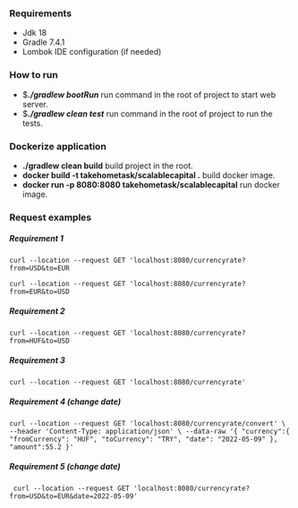 

### Requirements
- Jdk 18
- Gradle 7.4.1
- Lombok IDE configuration (if needed)

### How to run
- $**_./gradlew bootRun_** run command in the root of project to start web server.
- $**_./gradlew clean test_** run command in the root of project to run the tests.

### Dockerize application
- **./gradlew clean build** build project in the root.
- **docker build -t takehometask/scalablecapital .** build docker image.
- **docker run -p 8080:8080 takehometask/scalablecapital** run docker image.


### Request examples

##### Requirement 1
`curl --location --request GET 'localhost:8080/currencyrate?from=USD&to=EUR`

`curl --location --request GET 'localhost:8080/currencyrate?from=EUR&to=USD`


##### Requirement 2
`curl --location --request GET 'localhost:8080/currencyrate?from=HUF&to=USD`


##### Requirement 3

`curl --location --request GET 'localhost:8080/currencyrate'`

##### Requirement 4 (change date)

`curl --location --request GET 'localhost:8080/currencyrate/convert' \
--header 'Content-Type: application/json' \
--data-raw '{
"currency":{
"fromCurrency": "HUF",
"toCurrency": "TRY",
"date": "2022-05-09"
},
"amount":55.2
}'`

##### Requirement 5 (change date)
`
curl --location --request GET 'localhost:8080/currencyrate?from=USD&to=EUR&date=2022-05-09'`